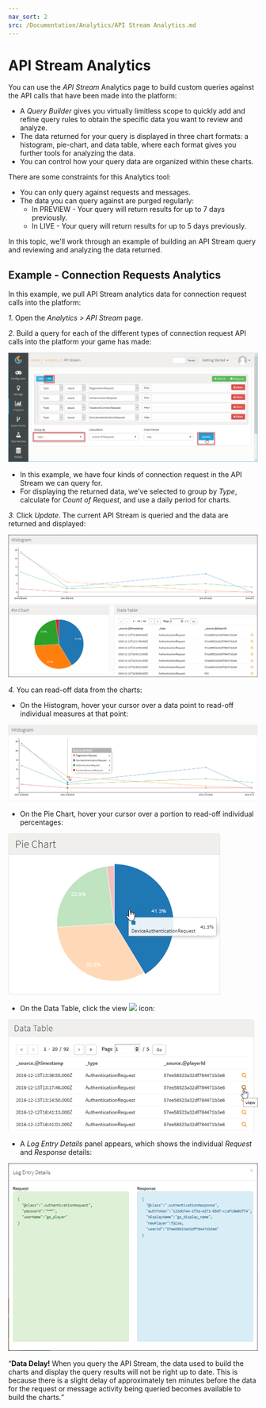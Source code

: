 ```yaml
---
nav_sort: 2
src: /Documentation/Analytics/API Stream Analytics.md
---
```


# API Stream Analytics

You can use the *API Stream* Analytics page to build custom queries against the API calls that have been made into the platform:
* A *Query Builder* gives you virtually limitless scope to quickly add and refine query rules to obtain the specific data you want to review and analyze.
* The data returned for your query is displayed in three chart formats: a histogram, pie-chart, and data table, where each format gives you further tools for analyzing the data.
* You can control how your query data are organized within these charts.

There are some constraints for this Analytics tool:
* You can only query against requests and messages.
* The data you can query against are purged regularly:
  * In PREVIEW - Your query will return results for up to 7 days previously.
  * In LIVE - Your query will return results for up to 5 days previously.

In this topic, we'll work through an example of building an API Stream query and reviewing and analyzing the data returned.

## Example - Connection Requests Analytics

In this example, we pull API Stream analytics data for connection request calls into the platform:

*1.* Open the *Analytics > API Stream* page.

*2.* Build a query for each of the different types of connection request API calls into the platform your game has made:

![](img/APIStream/1.png)

* In this example, we have four kinds of connection request in the API Stream we can query for.
* For displaying the returned data, we've selected to group by *Type*, calculate for *Count of Request*, and use a daily period for charts.


*3.* Click *Update*. The current API Stream is queried and the data are returned and displayed:

![](img/APIStream/2.png)

*4.* You can read-off data from the charts:
* On the Histogram, hover your cursor over a data point to read-off individual measures at that point:

![](img/APIStream/3.png)

* On the Pie Chart, hover your cursor over a portion to read-off individual percentages:

![](img/APIStream/4.png)

* On the Data Table, click the view ![](/img/icons/viewicon.png) icon:

![](img/APIStream/5.png)

* A *Log Entry Details* panel appears, which shows the individual *Request* and *Response* details:

![](img/APIStream/6.png)

<q>**Data Delay!** When you query the API Stream, the data used to build the charts and display the query results will not be right up to date. This is because there is a slight delay of approximately ten minutes before the data for the request or message activity being queried becomes available to build the charts.</q>
